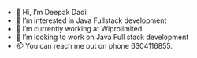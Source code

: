 - 👋 Hi, I’m Deepak Dadi
- 👀 I’m interested in Java Fullstack development 
- 🌱 I’m currently working at Wiprolimited
- 💞️ I’m looking to work on Java Full stack development
- 📫 You can reach me out on phone 6304116855.


<!---
Dadideepak/Dadideepak is a ✨ special ✨ repository because its `README.md` (this file) appears on your GitHub profile.
You can click the Preview link to take a look at your changes.
--->
